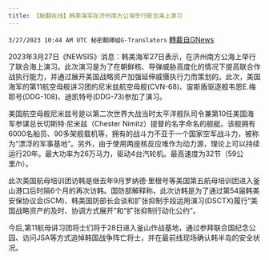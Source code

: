 ```yaml
---
title: 【秘翻在线】韩美海军在济州南方公海举行联合海上演习
---
```

`3/27/2023 10:44 AM UTC 秘密翻譯組G-Translators` [轉載自GNews](https://gnews.org/articles/1050086)

2023年3月27日《NEWSIS》消息：韩美海军27日表示，在济州南方公海上举行了联合海上演习。此次演习是为了在朝鲜核、导弹威胁高度化的情况下提高联合作战执行能力，并通过展开美国战略资产加强延伸威慑执行力而策划的。此次，美国海军的第11航空母舰讲习团的尼米兹航空母舰(CVN-68)、宙斯盾驱逐舰韦恩E.梅耶号(DDG-108)、迪凯特号(DDG-73)参加了演习。

美国航空母舰尼米兹号是以第二次世界大战当时太平洋舰队司令兼第10任美国海军参谋总长切斯特·尼米兹（Chester Nimitz）提督的名字命名的舰艇。该舰拥有6000名船员、90多架舰载机等，拥有的战斗力不亚于一个国家空军战斗力，被称为“漂浮的军事基地”。另外，由于使用两座核反应堆作为动力源，理论上可以持续运行20年。最大功率为26万马力，驱动4台汽轮机。最高速度为32节（59公里/h）。

此次美国航母培训团访韩是继去年9月罗纳德·里根号等美国第五航母培训团进入釜山港口后时隔6个月的再次访韩。国防部解释称，此次访韩是为了通过第54届韩美安保协议会(SCM)、韩美国防部长会谈和扩张抑制手段运用演习(DSCTX)履行“美国战略资产的及时、协调方式展开”和“扩张抑制行动化公约”。

今后,第11航母讲习团将士们将于28日进入釜山作战基地，通过参拜联合国纪念公园、访问JSA等方式追悼韩国战争阵亡将士，并在最前线现场确认韩半岛的安全状况。
